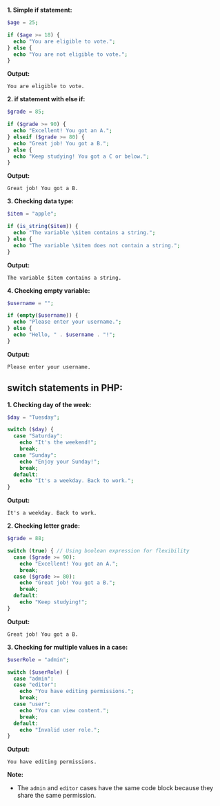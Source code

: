 **1. Simple if statement:**

```php
$age = 25;

if ($age >= 18) {
  echo "You are eligible to vote.";
} else {
  echo "You are not eligible to vote.";
}
```

**Output:**

```
You are eligible to vote.
```

**2. if statement with else if:**

```php
$grade = 85;

if ($grade >= 90) {
  echo "Excellent! You got an A.";
} elseif ($grade >= 80) {
  echo "Great job! You got a B.";
} else {
  echo "Keep studying! You got a C or below.";
}
```

**Output:**

```
Great job! You got a B.
```

**3. Checking data type:**

```php
$item = "apple";

if (is_string($item)) {
  echo "The variable \$item contains a string.";
} else {
  echo "The variable \$item does not contain a string.";
}
```

**Output:**

```
The variable $item contains a string.
```

**4. Checking empty variable:**

```php
$username = "";

if (empty($username)) {
  echo "Please enter your username.";
} else {
  echo "Hello, " . $username . "!";
}
```

**Output:**

```
Please enter your username.
```

## switch statements in PHP:

**1. Checking day of the week:**

```php
$day = "Tuesday";

switch ($day) {
  case "Saturday":
    echo "It's the weekend!";
    break;
  case "Sunday":
    echo "Enjoy your Sunday!";
    break;
  default:
    echo "It's a weekday. Back to work.";
}
```

**Output:**

```
It's a weekday. Back to work.
```



**2. Checking letter grade:**

```php
$grade = 88;

switch (true) { // Using boolean expression for flexibility
  case ($grade >= 90):
    echo "Excellent! You got an A.";
    break;
  case ($grade >= 80):
    echo "Great job! You got a B.";
    break;
  default:
    echo "Keep studying!";
}
```

**Output:**

```
Great job! You got a B.
```

**3. Checking for multiple values in a case:**

```php
$userRole = "admin";

switch ($userRole) {
  case "admin":
  case "editor":
    echo "You have editing permissions.";
    break;
  case "user":
    echo "You can view content.";
    break;
  default:
    echo "Invalid user role.";
}
```

**Output:**

```
You have editing permissions.
```

**Note:**
* The `admin` and `editor` cases have the same code block because they share the same permission.

